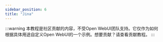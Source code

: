 ```yaml
---
sidebar_position: 6
title: "Jina"
---
```


:::warning
本教程是社区贡献的内容，不受Open WebUI团队支持。它仅作为如何根据具体用途自定义Open WebUI的一个示例。想要贡献？请查看贡献教程。
:::
